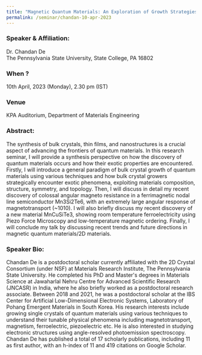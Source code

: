 ```yaml
---
title: "Magnetic Quantum Materials: An Exploration of Growth Strategies for Unleashing Unprecedented Topological Response and Functional Properties (10/04/23)"
permalink: /seminar/chandan-10-apr-2023
---
```

### Speaker & Affiliation:
Dr. Chandan De<br>The Pennsylvania State University, State College, PA 16802<br>
 
### When ?
10th April, 2023 (Monday), 2.30 pm (IST)

### Venue
KPA Auditorium, Department of Materials Engineering

### Abstract: 
The synthesis of bulk crystals, thin films, and nanostructures is a crucial aspect of advancing the frontiers of quantum materials. In this research seminar, I will provide a synthesis perspective on how the discovery of quantum materials occurs and how their exotic properties are encountered. Firstly, I will introduce a general paradigm of bulk crystal growth of quantum materials using various techniques and how bulk crystal growers strategically encounter exotic phenomena, exploiting materials composition, structure, symmetry, and topology. Then, I will discuss in detail my recent discovery of colossal angular magneto resistance in a ferrimagnetic nodal line semiconductor Mn3Si2Te6, with an extremely large angular response of magnetotransport (~1010). I will also briefly discuss my recent discovery of a new material MnCuSiTe3, showing room temperature ferroelectricity using Piezo Force Microscopy and low-temperature magnetic ordering. Finally, I will conclude my talk by discussing recent trends and future directions in magnetic quantum materials/2D materials.
 
### Speaker Bio: 
Chandan De is a postdoctoral scholar currently affiliated with the 2D Crystal Consortium (under NSF) at Materials Research Institute, The Pennsylvania State University. He completed his PhD and Master's degrees in Materials Science at Jawaharlal Nehru Centre for Advanced Scientific Research (JNCASR) in India, where he also briefly worked as a postdoctoral research associate. Between 2018 and 2021, he was a postdoctoral scholar at the IBS Center for Artificial Low-Dimensional Electronic Systems, Laboratory of Pohang Emergent Materials in South Korea. His research interests include growing single crystals of quantum materials using various techniques to understand their tunable physical phenomena including magnetotransport, magnetism, ferroelectric, piezoelectric etc. He is also interested in studying electronic structures using angle-resolved photoemission spectroscopy. Chandan De has published a total of 17 scholarly publications, including 11 as first author, with an h-index of 11 and 419 citations on Google Scholar.